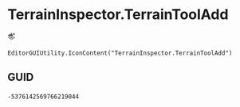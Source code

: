 # TerrainInspector.TerrainToolAdd
![](/img/TerrainInspector.TerrainToolAdd.png)

``` CSharp
EditorGUIUtility.IconContent("TerrainInspector.TerrainToolAdd")
```
## GUID
```
-5376142569766219044
```
